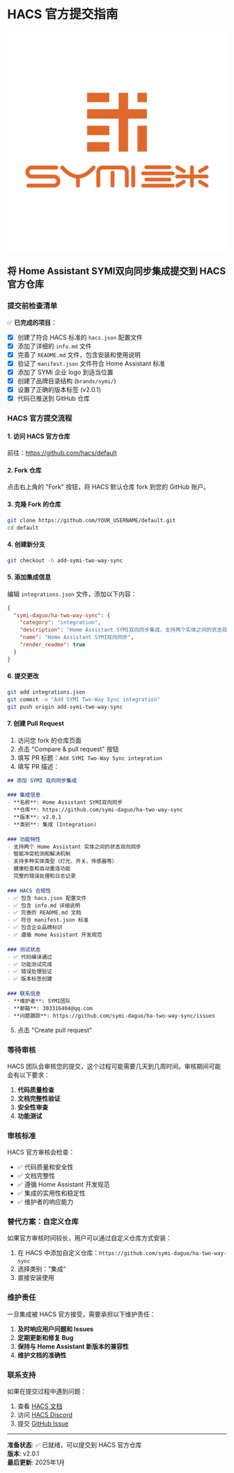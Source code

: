 # HACS 官方提交指南

![SYMI Logo](SYMI-logo.png)

## 将 Home Assistant SYMI双向同步集成提交到 HACS 官方仓库

### 提交前检查清单

✅ **已完成的项目**：

- [x] 创建了符合 HACS 标准的 `hacs.json` 配置文件
- [x] 添加了详细的 `info.md` 文件
- [x] 完善了 `README.md` 文件，包含安装和使用说明
- [x] 验证了 `manifest.json` 文件符合 Home Assistant 标准
- [x] 添加了 SYMI 企业 logo 到适当位置
- [x] 创建了品牌目录结构 (`brands/symi/`)
- [x] 设置了正确的版本标签 (v2.0.1)
- [x] 代码已推送到 GitHub 仓库

### HACS 官方提交流程

#### 1. 访问 HACS 官方仓库

前往：https://github.com/hacs/default

#### 2. Fork 仓库

点击右上角的 "Fork" 按钮，将 HACS 默认仓库 fork 到您的 GitHub 账户。

#### 3. 克隆 Fork 的仓库

```bash
git clone https://github.com/YOUR_USERNAME/default.git
cd default
```

#### 4. 创建新分支

```bash
git checkout -b add-symi-two-way-sync
```

#### 5. 添加集成信息

编辑 `integrations.json` 文件，添加以下内容：

```json
{
  "symi-daguo/ha-two-way-sync": {
    "category": "integration",
    "description": "Home Assistant SYMI双向同步集成，支持两个实体之间的状态双向同步",
    "name": "Home Assistant SYMI双向同步",
    "render_readme": true
  }
}
```

#### 6. 提交更改

```bash
git add integrations.json
git commit -m "Add SYMI Two-Way Sync integration"
git push origin add-symi-two-way-sync
```

#### 7. 创建 Pull Request

1. 访问您 fork 的仓库页面
2. 点击 "Compare & pull request" 按钮
3. 填写 PR 标题：`Add SYMI Two-Way Sync integration`
4. 填写 PR 描述：

```markdown
## 添加 SYMI 双向同步集成

### 集成信息
- **名称**: Home Assistant SYMI双向同步
- **仓库**: https://github.com/symi-daguo/ha-two-way-sync
- **版本**: v2.0.1
- **类别**: 集成 (Integration)

### 功能特性
- 支持两个 Home Assistant 实体之间的状态双向同步
- 智能冲突检测和解决机制
- 支持多种实体类型（灯光、开关、传感器等）
- 健康检查和自动重连功能
- 完整的错误处理和日志记录

### HACS 合规性
- ✅ 包含 hacs.json 配置文件
- ✅ 包含 info.md 详细说明
- ✅ 完善的 README.md 文档
- ✅ 符合 manifest.json 标准
- ✅ 包含企业品牌标识
- ✅ 遵循 Home Assistant 开发规范

### 测试状态
- ✅ 代码编译通过
- ✅ 功能测试完成
- ✅ 错误处理验证
- ✅ 版本标签创建

### 联系信息
- **维护者**: SYMI团队
- **邮箱**: 303316404@qq.com
- **问题跟踪**: https://github.com/symi-daguo/ha-two-way-sync/issues
```

5. 点击 "Create pull request"

### 等待审核

HACS 团队会审核您的提交，这个过程可能需要几天到几周时间。审核期间可能会有以下要求：

1. **代码质量检查**
2. **文档完整性验证**
3. **安全性审查**
4. **功能测试**

### 审核标准

HACS 官方审核会检查：

- ✅ 代码质量和安全性
- ✅ 文档完整性
- ✅ 遵循 Home Assistant 开发规范
- ✅ 集成的实用性和稳定性
- ✅ 维护者的响应能力

### 替代方案：自定义仓库

如果官方审核时间较长，用户可以通过自定义仓库方式安装：

1. 在 HACS 中添加自定义仓库：`https://github.com/symi-daguo/ha-two-way-sync`
2. 选择类别："集成"
3. 直接安装使用

### 维护责任

一旦集成被 HACS 官方接受，需要承担以下维护责任：

1. **及时响应用户问题和 Issues**
2. **定期更新和修复 Bug**
3. **保持与 Home Assistant 新版本的兼容性**
4. **维护文档的准确性**

### 联系支持

如果在提交过程中遇到问题：

1. 查看 [HACS 文档](https://hacs.xyz/docs/publish/start)
2. 访问 [HACS Discord](https://discord.gg/apgchf8)
3. 提交 [GitHub Issue](https://github.com/hacs/integration/issues)

---

**准备状态**: ✅ 已就绪，可以提交到 HACS 官方仓库  
**版本**: v2.0.1  
**最后更新**: 2025年1月
